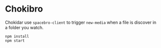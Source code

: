 # Chokibro

Chokidar use `spacebro-client` to trigger `new-media` when a file is discover in a folder you watch.

``` sudo apt-get install avahi-daemon avahi-discover libnss-mdns libavahi-compat-libdnssd-dev curl build-essential mediainfo
npm install
npm start
```
